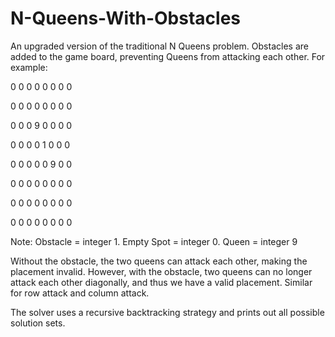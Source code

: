 # N-Queens-With-Obstacles
An upgraded version of the traditional N Queens problem. Obstacles are added to the game board, preventing Queens from attacking each other. For example:

0 0 0 0 0 0 0 0

0 0 0 0 0 0 0 0

0 0 0 9 0 0 0 0

0 0 0 0 1 0 0 0

0 0 0 0 0 9 0 0

0 0 0 0 0 0 0 0

0 0 0 0 0 0 0 0

0 0 0 0 0 0 0 0

Note: Obstacle = integer 1. Empty Spot = integer 0. Queen = integer 9

Without the obstacle, the two queens can attack each other, making the placement invalid. However, with the obstacle, two queens can no longer attack each other diagonally, and thus we have a valid placement. Similar for row attack and column attack.

The solver uses a recursive backtracking strategy and prints out all possible solution sets.
